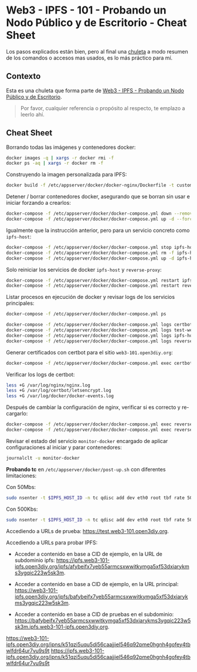 # Web3 - IPFS - 101 - Probando un Nodo Público y de Escritorio - Cheat Sheet

Los pasos explicados están bien, pero al final una [chuleta](https://en.wikipedia.org/wiki/Cheat_sheet) a modo resumen de los comandos o accesos mas usados, es lo más práctico para mí.

## Contexto

Esta es una chuleta que forma parte de [Web3 - IPFS - Probando un Nodo Público y de Escritorio](../README.md).
> Por favor, cualquier referencia o propósito al respecto, te emplazo a leerlo ahí.

## Cheat Sheet

Borrando todas las imágenes y contenedores docker:

```bash
docker images -q | xargs -r docker rmi -f
docker ps -aq | xargs -r docker rm -f
```

Construyendo la imagen personalizada para IPFS:

```bash
docker build -f /etc/appserver/docker/docker-nginx/Dockerfile -t custom-docker-nginx /etc/appserver/docker/docker-nginx
```

Detener / borrar contenedores docker, asegurando que se borran sin usar e iniciar forzando a crearlos:

```bash
docker-compose -f /etc/appserver/docker/docker-compose.yml down --remove-orphans
docker-compose -f /etc/appserver/docker/docker-compose.yml up -d --force-recreate
```

Igualmente que la instrucción anterior, pero para un servicio concreto como `ipfs-host`:

```bash
docker-compose -f /etc/appserver/docker/docker-compose.yml stop ipfs-host
docker-compose -f /etc/appserver/docker/docker-compose.yml rm -f ipfs-host
docker-compose -f /etc/appserver/docker/docker-compose.yml up -d ipfs-host --force-recreate
```

Solo reiniciar los servicios de docker `ipfs-host` y `reverse-proxy`:

```bash
docker-compose -f /etc/appserver/docker/docker-compose.yml restart ipfs-host
docker-compose -f /etc/appserver/docker/docker-compose.yml restart reverse-proxy
```

Listar procesos en ejecución de docker y revisar logs de los servicios principales:

```bash
docker-compose -f /etc/appserver/docker/docker-compose.yml ps

docker-compose -f /etc/appserver/docker/docker-compose.yml logs certbot
docker-compose -f /etc/appserver/docker/docker-compose.yml logs test-web
docker-compose -f /etc/appserver/docker/docker-compose.yml logs ipfs-host
docker-compose -f /etc/appserver/docker/docker-compose.yml logs reverse-proxy
```

Generar certificados con certbot para el sitio `web3-101.open3diy.org`:

```bash
docker-compose -f /etc/appserver/docker/docker-compose.yml exec certbot certbot certonly --webroot -w /var/www/certbot -d web3-101.open3diy.org --email demovoidgan@gmail.com --agree-tos --non-interactive --force-renewal --debug
```

Verificar los logs de certbot:

```bash
less +G /var/log/nginx/nginx.log
less +G /var/log/certbot/letsencrypt.log
less +G /var/log/docker/docker-events.log
```

Después de cambiar la configuración de nginx, verificar si es correcto y re-cargarlo:

```bash
docker-compose -f /etc/appserver/docker/docker-compose.yml exec reverse-proxy nginx -t 
docker-compose -f /etc/appserver/docker/docker-compose.yml exec reverse-proxy nginx -s reload
```

Revisar el estado del servicio `monitor-docker` encargado de aplicar configuraciones al iniciar y parar contenedores:

```bash
journalclt -u monitor-docker
```

**Probando tc** en `/etc/appserver/docker/post-up.sh` con diferentes limitaciones:

Con 50Mbs:

```bash
sudo nsenter -t $IPFS_HOST_ID -n tc qdisc add dev eth0 root tbf rate 50mbit burst 32kbit latency 400ms
```

Con 500Kbs:

```bash
sudo nsenter -t $IPFS_HOST_ID -n tc qdisc add dev eth0 root tbf rate 500kbit burst 32kbit latency 400ms
```

Accediendo a URLs de prueba: <https://test.web3-101.open3diy.org>.

Accediendo a URLs para probar IPFS:

- Acceder a contenido en base a CID de ejemplo, en la URL de subdominio ipfs: <https://ipfs.web3-101-ipfs.open3diy.org/ipfs/afybeifx7yeb55armcsxwwitkymga5xf53dxiarykms3ygqic223w5sk3m>.

- Acceder a contenido en base a CID de ejemplo, en la URL principal: <https://web3-101-ipfs.open3diy.org/ipfs/bafybeifx7yeb55armcsxwwitkymga5xf53dxiarykms3ygqic223w5sk3m>.

- Acceder a contenido en base a CID de pruebas en el subdominio: <https://bafybeifx7yeb55armcsxwwitkymga5xf53dxiarykms3ygqic223w5sk3m.ipfs.web3-101-ipfs.open3diy.org>.

https://web3-101-ipfs.open3diy.org/ipns/k51qzi5uqu5di56caajjiel546q92pme0hgnh4gofey4tbwlfdr64ur7vu9s9t
https://ipfs.web3-101-ipfs.open3diy.org/ipns/k51qzi5uqu5di56caajjiel546q92pme0hgnh4gofey4tbwlfdr64ur7vu9s9t